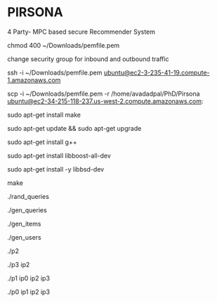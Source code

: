 # PIRSONA
4 Party- MPC based secure Recommender System

chmod 400 ~/Downloads/pemfile.pem

change security group for inbound and outbound traffic

ssh -i ~/Downloads/pemfile.pem ubuntu@ec2-3-235-41-19.compute-1.amazonaws.com

scp -i ~/Downloads/pemfile.pem -r /home/avadadpal/PhD/Pirsona  ubuntu@ec2-34-215-118-237.us-west-2.compute.amazonaws.com:

sudo apt-get install make

sudo apt-get update && sudo apt-get upgrade

sudo apt-get install g++

sudo apt-get install libboost-all-dev

sudo apt-get install -y libbsd-dev

make

./rand_queries

./gen_queries

./gen_items

./gen_users

./p2

./p3 ip2

./p1 ip0 ip2 ip3

./p0 ip1 ip2 ip3
